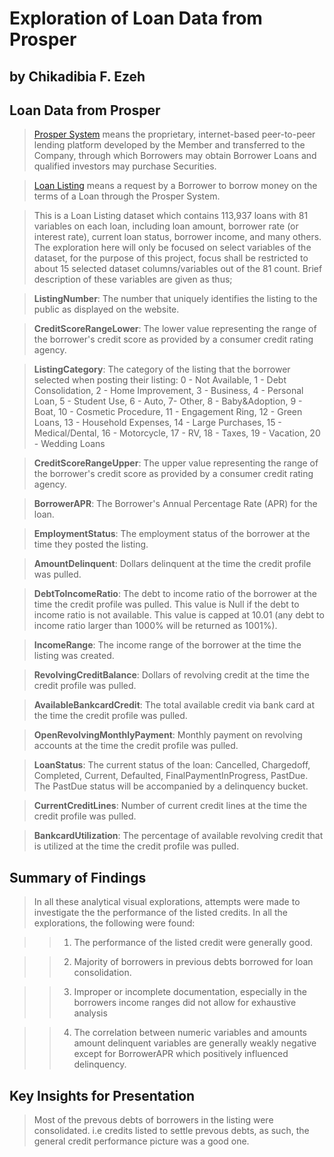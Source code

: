 # Exploration of Loan Data from Prosper
## by Chikadibia F. Ezeh


## Loan Data from Prosper
> [Prosper System](https://www.lawinsider.com/dictionary/prosper-system) means the proprietary, internet-based peer-to-peer lending platform developed by the Member and transferred to the Company, through which Borrowers may obtain Borrower Loans and qualified investors may purchase Securities.

>[Loan Listing](https://www.lawinsider.com/dictionary/loan-listing) means a request by a Borrower to borrow money on the terms of a Loan through the Prosper System.

>This is a Loan Listing dataset which contains 113,937 loans with 81 variables on each loan, including loan amount, borrower rate (or interest rate), current loan status, borrower income, and many others. The exploration here will only be focused on select variables of the dataset, for the purpose of this project, focus shall be restricted to about 15 selected dataset columns/variables out of the 81 count. Brief description of these variables are given as thus;

>**ListingNumber**: The number that uniquely identifies the listing to the public as displayed on the website.

>**CreditScoreRangeLower**: The lower value representing the range of the borrower's credit score as provided by a consumer credit rating agency.

>**ListingCategory**: The category of the listing that the borrower selected when posting their listing: 0 - Not Available, 1 - Debt Consolidation, 2 - Home Improvement, 3 - Business, 4 - Personal Loan, 5 - Student Use, 6 - Auto, 7- Other, 8 - Baby&Adoption, 9 - Boat, 10 - Cosmetic Procedure, 11 - Engagement Ring, 12 - Green Loans, 13 - Household Expenses, 14 - Large Purchases, 15 - Medical/Dental, 16 - Motorcycle, 17 - RV, 18 - Taxes, 19 - Vacation, 20 - Wedding Loans

>**CreditScoreRangeUpper**: The upper value representing the range of the borrower's credit score as provided by a consumer credit rating agency.

>**BorrowerAPR**: The Borrower's Annual Percentage Rate (APR) for the loan.

>**EmploymentStatus**: The employment status of the borrower at the time they posted the listing.

>**AmountDelinquent**: Dollars delinquent at the time the credit profile was pulled.

>**DebtToIncomeRatio**: The debt to income ratio of the borrower at the time the credit profile was pulled. This value is Null if the debt to income ratio is not available. This value is capped at 10.01 (any debt to income ratio larger than 1000% will be returned as 1001%).

>**IncomeRange**: The income range of the borrower at the time the listing was created.

>**RevolvingCreditBalance**: Dollars of revolving credit at the time the credit profile was pulled.

>**AvailableBankcardCredit**: The total available credit via bank card at the time the credit profile was pulled.

>**OpenRevolvingMonthlyPayment**: Monthly payment on revolving accounts at the time the credit profile was pulled.

>**LoanStatus**: The current status of the loan: Cancelled,  Chargedoff, Completed, Current, Defaulted, FinalPaymentInProgress, PastDue. The PastDue status will be accompanied by a delinquency bucket.

>**CurrentCreditLines**: Number of current credit lines at the time the credit profile was pulled.

>**BankcardUtilization**: The percentage of available revolving credit that is utilized at the time the credit profile was pulled.


## Summary of Findings

> In all these analytical visual explorations, attempts were made to investigate the the performance of the listed credits. In all the explorations, the following were found:

>> 1. The performance of the listed credit were generally good.

>> 2. Majority of borrowers in previous debts borrowed for loan consolidation.

>> 3. Improper or incomplete documentation, especially in the borrowers income ranges did not allow for exhaustive analysis

>> 4. The correlation between numeric variables and amounts amount delinquent variables are generally weakly negative except for BorrowerAPR which positively influenced delinquency.

## Key Insights for Presentation

> Most of the prevous debts of borrowers in the listing were consolidated. i.e credits listed to settle prevous debts, as such, the general credit performance picture was a good one.